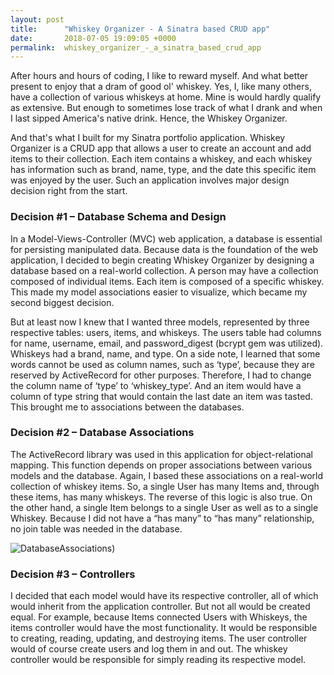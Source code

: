 ```yaml
---
layout: post
title:      "Whiskey Organizer - A Sinatra based CRUD app"
date:       2018-07-05 19:09:05 +0000
permalink:  whiskey_organizer_-_a_sinatra_based_crud_app
---
```



After hours and hours of coding, I like to reward myself. And what better present to enjoy that a dram of good ol' whiskey. Yes, I, like many others, have a collection of various whiskeys at home. Mine is would hardly qualify as extensive. But enough to sometimes lose track of what I drank and when I last sipped America's native drink. Hence, the Whiskey Organizer.

And that's what I built for my Sinatra portfolio application. Whiskey Organizer is a CRUD app that allows a user to create an account and add items to their collection. Each item contains a whiskey, and each whiskey has information such as brand, name, type, and the date this specific item was enjoyed by the user. Such an application involves major design decision right from the start. 

### Decision #1 – Database Schema and Design

In a Model-Views-Controller (MVC) web application, a database is essential for persisting manipulated data. Because data is the foundation of the web application, I decided to begin creating Whiskey Organizer by designing a database based on a real-world collection. A person may have a collection composed of individual items. Each item is composed of a specific whiskey. This made my model associations easier to visualize, which became my second biggest decision.

But at least now I knew that I wanted three models, represented by three respective tables: users, items, and whiskeys. The users table had columns for name, username, email, and password_digest (bcrypt gem was utilized). Whiskeys had a brand, name, and type. On a side note, I learned that some words cannot be used as column names, such as ‘type’, because they are reserved by ActiveRecord for other purposes. Therefore, I had to change the column name of ‘type’ to ‘whiskey_type’. And an item would have a column of type string that would contain the last date an item was tasted. This brought me to associations between the databases.

### Decision #2 – Database Associations

The ActiveRecord library was used in this application for object-relational mapping. This function depends on proper associations between various models and the database. Again, I based these associations on a real-world collection of whiskey items. So, a single User has many Items and, through these items, has many whiskeys. The reverse of this logic is also true. On the other hand, a single Item belongs to a single User as well as to a single Whiskey. Because I did not have a “has many” to “has many” relationship, no join table was needed in the database.

![DatabaseAssociations)](https://i.imgur.com/BSa8D2rl.png)

### Decision #3 – Controllers

I decided that each model would have its respective controller, all of which would inherit from the application controller. But not all would be created equal. For example, because Items connected Users with Whiskeys, the items controller would have the most functionality. It would be responsible to creating, reading, updating, and destroying items. The user controller would of course create users and log them in and out. The whiskey controller would be responsible for simply reading its respective model.

